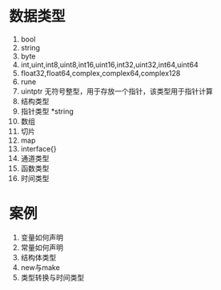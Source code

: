 # 数据类型
1. bool
2. string 
3. byte
4. int,uint,int8,uint8,int16,uint16,int32,uint32,int64,uint64 
5. float32,float64,complex,complex64,complex128 
6. rune
7. uintptr 无符号整型，用于存放一个指针，该类型用于指针计算
8. 结构类型 
9. 指针类型 *string
10. 数组 
11. 切片 
12. map 
13. interface{} 
14. 通道类型
15. 函数类型
16. 时间类型

# 案例
1. 变量如何声明
2. 常量如何声明
3. 结构体类型 
4. new与make 
5. 类型转换与时间类型
